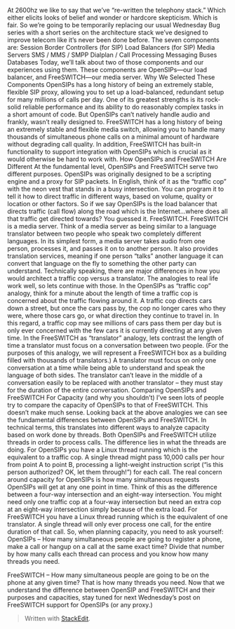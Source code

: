 At 2600hz we like to say that we’ve “re-written the telephony stack.” Which either elicits looks of belief and wonder or hardcore skepticism. Which is fair. So we’re going to be temporarily replacing our usual Wednesday Bug series with a short series on the architecture stack we’ve designed to improve telecom like it’s never been done before. The seven components are: 
Session Border Controllers (for SIP)
Load Balancers (for SIP)
Media Servers
SMS / MMS / SMPP
Dialplan /  Call Processing
Messaging Buses
Databases
Today, we’ll talk about two of those components and our experiences using them. These components are OpenSIPs—our load balancer, and FreeSWITCH—our media server.  Why We Selected These Components
OpenSIPs has a long history of being an extremely stable, flexible SIP proxy, allowing you to set up a load-balanced, redundant setup for many millions of calls per day. One of its greatest strengths is its rock-solid reliable performance and its ability to do reasonably complex tasks in a short amount of code. But OpenSIPs can’t natively handle audio and frankly, wasn’t really designed to. FreeSWITCH has a long history of being an extremely stable and flexible media switch,  allowing you to handle many thousands of simultaneous phone calls on a minimal amount of hardware without degrading call quality. In addition, FreeSWITCH has built-in functionality to support integration with OpenSIPs which is crucial as it would otherwise be hard to work with. How OpenSIPs and FreeSWITCH Are Different
At the fundamental level, OpenSIPs and FreeSWITCH serve two different purposes. OpenSIPs was originally designed to be a scripting engine and a proxy for SIP packets. In English, think of it as the “traffic cop” with the neon vest that stands in a busy intersection. You can program it to tell it how to direct traffic in different ways, based on volume, quality or location or other factors.  So if we say OpenSIPs is the load balancer that directs traffic (call flow) along the road which is the Internet…where does all that traffic get directed towards? You guessed it. FreeSWITCH.  FreeSWITCH is a media server. Think of a media server as being similar to a language translator between two people who speak two completely different languages. In its simplest form, a media server takes audio from one person, processes it, and passes it on to another person. It also provides translation services, meaning if one person “talks” another language it can convert that language on the fly to something the other party can understand. Technically speaking, there are major differences in how you would architect a traffic cop versus a translator. The analogies to real life work well, so lets continue with those.  In the OpenSIPs as “traffic cop” analogy, think for a minute about the length of time a traffic cop is concerned about the traffic flowing around it. A traffic cop directs cars down a street, but once the cars pass by, the cop no longer cares who they were, where those cars go,  or what direction they continue to travel in. In this regard, a traffic cop may see millions of cars pass them per day but is only ever concerned with the few cars it is currently directing at any given time. In the FreeSWITCH as “translator” analogy, lets contrast the length of time a translator must focus on a conversation between two people. (For the purposes of this analogy, we will represent a FreeSWITCH box as a building filled with thousands of translators.) A translator must focus on only one conversation at a time while being able to understand and speak the language of both sides. The translator can’t leave in the middle of a conversation easily to be replaced with another translator – they must stay for the duration of the entire conversation. Comparing OpenSIPs and FreeSWITCH For Capacity (and why you shouldn’t)
I’ve seen lots of people try to compare the capacity of OpenSIPs to that of FreeSWITCH. This doesn’t make much sense. Looking back at the above analogies we can see the fundamental differences between OpenSIPs and FreeSWITCH.  In technical terms, this translates into different ways to analyze capacity based on work done by threads. Both OpenSIPs and FreeSWITCH utilize threads in order to process calls. The difference lies in what the threads are doing. For OpenSIPs you have a Linux thread running which is the equivalent to a traffic cop. A single thread might pass 10,000 calls per hour from point A to point B, processing a light-weight instruction script (“is this person authorized? OK, let them through!”) for each call. The real concern around capacity for OpenSIPs is how many simultaneous requests OpenSIPs will get at any one point in time. Think of this as the difference between a four-way intersection and an eight-way intersection. You might need only one traffic cop at a four-way intersection but need an extra cop at an eight-way intersection simply because of the extra load. For FreeSWITCH you have a Linux thread running which is the equivalent of one translator. A single thread will only ever process one call, for the entire duration of that call. So, when planning capacity, you need to ask yourself:
OpenSIPs – How many simultaneous people are going to register a phone, make a call or hangup on a call at the same exact time? Divide that number by how many calls each thread can process and you know how many threads you need.

FreeSWITCH – How many simultaneous people are going to be on the phone at any given time? That is how many threads you need. Now that we understand the difference between OpenSIP and FreeSWITCH and their purposes and capacities, stay tuned for next Wednesday’s post on FreeSWITCH support for OpenSIPs (or any proxy.) 


> Written with [StackEdit](https://stackedit.io/).
